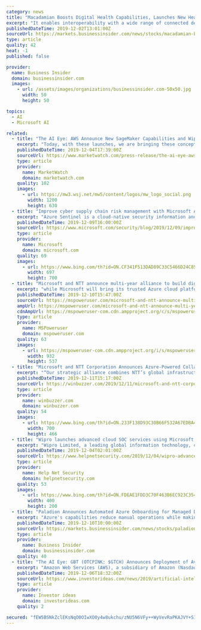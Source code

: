 ```yaml
---
category: news
title: "Macadamian Boosts Digital Health Capabilities, Launches New HealthConnect Platform as a Service on Microsoft Azure"
excerpt: "It enables interoperability with a wide range of connected devices and health data platforms, and the integration of AI in to clinical workflows to help deliver clinicians and patients real-time connected insights to improve health outcomes. \"Today finding ways to effectively use technology to connect clinicians and researchers to share ..."
publishedDateTime: 2019-12-02T13:01:00Z
sourceUrl: https://markets.businessinsider.com/news/stocks/macadamian-boosts-digital-health-capabilities-launches-new-healthconnect-platform-as-a-service-on-microsoft-azure-1028730091
type: article
quality: 42
heat: -1
published: false

provider:
  name: Business Insider
  domain: businessinsider.com
  images:
    - url: /assets/images/organizations/businessinsider.com-50x50.jpg
      width: 50
      height: 50

topics:
  - AI
  - Microsoft AI

related:
  - title: "The AI Eye: AWS Announce New SageMaker Capabilities and Wipro Launching Advanced Cloud SOC Services with Microsoft Azure Sentinel"
    excerpt: "Today, with these launches, we are bringing these concepts to machine learning developers for the very first time.\" Wipro Limited (NYSE:WIT) is launching an advanced cloud Security Operations Centre (SOC) services using Microsoft (NasdaqGS:MSFT) Azure Sentinel. This will see Wipro provide \"managed cloud SOC services with built in Artificial ..."
    publishedDateTime: 2019-12-04T17:39:00Z
    sourceUrl: https://www.marketwatch.com/press-release/the-ai-eye-aws-announce-new-sagemaker-capabilities-and-wipro-launching-advanced-cloud-soc-services-with-microsoft-azure-sentinel-2019-12-04
    type: article
    provider:
      name: MarketWatch
      domain: marketwatch.com
    quality: 102
    images:
      - url: https://mw3.wsj.net/mw5/content/logos/mw_logo_social.png
        width: 1200
        height: 630
  - title: "Improve cyber supply chain risk management with Microsoft Azure"
    excerpt: "Azure Sentinel is a cloud-native security information and event manager (SIEM) platform that uses built-in artificial intelligence (AI) to help analyze large volumes of data across an enterprise—fast. Azure Sentinel aggregates data from all sources, including users, applications, servers, and devices running on-premises or in any cloud ..."
    publishedDateTime: 2019-12-09T16:00:00Z
    sourceUrl: https://www.microsoft.com/security/blog/2019/12/09/improve-cyber-supply-chain-risk-management-microsoft-azure/
    type: article
    provider:
      name: Microsoft
      domain: microsoft.com
    quality: 69
    images:
      - url: https://www.bing.com/th?id=ON.CF341F513DAD89C33C5466D24C858DCA
        width: 697
        height: 700
  - title: "Microsoft and NTT announce multi-year alliance to build digital enterprise solutions on Azure"
    excerpt: "while Microsoft will bring its trusted Azure cloud platform and AI expertise. NTT has also announced that it has selected Microsoft Azure as its preferred cloud platform. “NTT is committed to helping enterprises realize their digital transformation initiatives to help create a smarter world. We believe that the combination of the Microsoft ..."
    publishedDateTime: 2019-12-10T15:47:00Z
    sourceUrl: https://mspoweruser.com/microsoft-and-ntt-announce-multi-year-alliance-to-build-digital-enterprise-solutions-on-azure/
    ampUrl: https://mspoweruser.com/microsoft-and-ntt-announce-multi-year-alliance-to-build-digital-enterprise-solutions-on-azure/amp/
    cdnAmpUrl: https://mspoweruser-com.cdn.ampproject.org/c/s/mspoweruser.com/microsoft-and-ntt-announce-multi-year-alliance-to-build-digital-enterprise-solutions-on-azure/amp/
    type: article
    provider:
      name: MSPoweruser
      domain: mspoweruser.com
    quality: 63
    images:
      - url: https://mspoweruser-com.cdn.ampproject.org/i/s/mspoweruser.com/wp-content/uploads/2018/10/Swift-Azure.jpg
        width: 932
        height: 537
  - title: "Microsoft and NTT Corporation Announces Azure-Powered Collaboration"
    excerpt: "“Our strategic alliance combines NTT’s global infrastructure and services expertise with the power of Azure,” said Satya Nadella, CEO, Microsoft. “Together, we will build new solutions spanning AI, cybersecurity and hybrid cloud, as we work to help enterprise customers everywhere accelerate their digital transformation.” “NTT is ..."
    publishedDateTime: 2019-12-11T15:17:00Z
    sourceUrl: https://winbuzzer.com/2019/12/11/microsoft-and-ntt-corporation-announces-azure-powered-collaboration-xcxwbn/
    type: article
    provider:
      name: winbuzzer.com
      domain: winbuzzer.com
    quality: 54
    images:
      - url: https://www.bing.com/th?id=ON.233F138D93C30B66F532A67EDBA46649
        width: 700
        height: 466
  - title: "Wipro launches advanced cloud SOC services using Microsoft Azure Sentinel"
    excerpt: "Wipro Limited, a leading global information technology, consulting and business process services company, announced the launch of advanced cloud Security Operations Centre (SOC) services using Microsoft Azure Sentinel. As part of this integration, Wipro will offer managed cloud SOC services with built in Artificial Intelligence (AI) and ..."
    publishedDateTime: 2019-12-04T02:01:00Z
    sourceUrl: https://www.helpnetsecurity.com/2019/12/04/wipro-advanced-cloud-soc/
    type: article
    provider:
      name: Help Net Security
      domain: helpnetsecurity.com
    quality: 53
    images:
      - url: https://www.bing.com/th?id=ON.FDEAE1FDD3C70F463B6EC923C3543928
        width: 400
        height: 200
  - title: "Paladion Announces Automated Azure Onboarding for Managed Detection and Response Services"
    excerpt: "Azure's capabilities reduce manual operations while making it easier to scale over ... This speed is achieved by using Artificial Intelligence and Machine Learning to assess large volumes of data quickly. Enterprise companies from a variety of industries trust Paladion's MDR to protect their sensitive information. The benefits of this next ..."
    publishedDateTime: 2019-12-10T10:00:00Z
    sourceUrl: https://markets.businessinsider.com/news/stocks/paladion-announces-automated-azure-onboarding-for-managed-detection-and-response-services-1028750209
    type: article
    provider:
      name: Business Insider
      domain: businessinsider.com
    quality: 40
  - title: "The AI Eye: GBT (OTCPINK: $GTCH) Announces Deployment of Avant! AI Into Sports Handicapping and AWS (NasdaqGS: $AMZN) Partners with NFL"
    excerpt: "Amazon Web Services (AWS), a subsidiary of Amazon (NasdaqGS:AMZN), has partnered with the National Football League (NFL) to advance player health and safety using the former's \"artificial intelligence (AI) and machine learning (ML) services to provide a deeper and more profound understanding of the game than ever before\". Andy Jassy ..."
    publishedDateTime: 2019-12-06T18:32:00Z
    sourceUrl: https://www.investorideas.com/news/2019/artificial-intelligence/12061AIEye-GTCH-AMZN.asp
    type: article
    provider:
      name: Investor ideas
      domain: investorideas.com
    quality: 2

secured: "fEW5BSNkZclEKsNqO0OIwXO0y4w8ukchu/zNU5N6VFy++WyVevRaPKAJVY+S10RwNxgh4baNQs6TTuXNjcOV78Ps7jyPjFf2wdImeFlZE6NnnPAyXUuBABmvqC+y748DKLGe2DCnA78rgGDh7mnhz5fCQi2Qxu2jdw/TZuS0TvsYHeCSt1Xsx5fIxhoL2ej4omjTe1tokB4VcVkXUByLzJ1bJUtlpHo5iw1cqp4vFVHJIoagDHKWcmm3isNwHGOejgohBBpiTxnGVzVY4P5zPA==;9iw4036CjNXj0vWszEGPjQ=="
---
```


